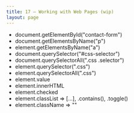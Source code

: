 ```yaml
---
title: 17 – Working with Web Pages (wip)
layout: page
---
```


- document.getElementById("contact-form")
- document.getElementsByName("p")
- element.getElementsByName("a")
- document.querySelector("#css-selector")
- document.querySelectorAll(".css .selector")
- element.querySelector(".css")
- element.querySelectorAll(".css")
- element.value
- element.innerHTML
- element.checked
- element.classList => […], .contains(), .toggle()
- element.className => ""
